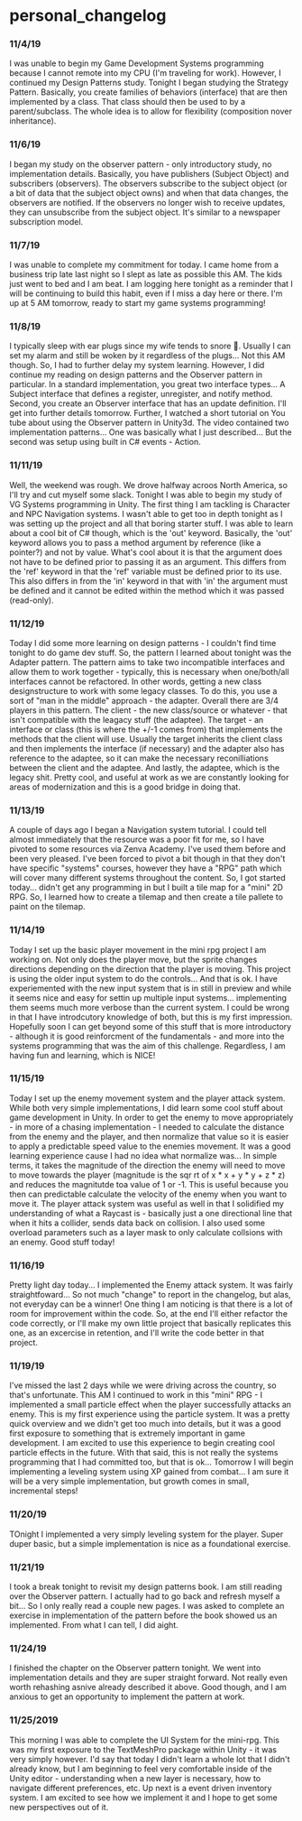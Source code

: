 # personal_changelog

### 11/4/19
I was unable to begin my Game Development Systems programming because I cannot remote into my CPU (I'm traveling for work). However, I continued my Design Patterns study. Tonight I began studying the Strategy Pattern. Basically, you create families of behaviors (interface) that are then implemented by a class. That class should then be used to by a parent/subclass. The whole idea is to allow for flexibility (composition nover inheritance).

### 11/6/19
I began my study on the observer pattern - only introductory study, no implementation details. Basically, you have publishers (Subject Object) and subscribers (observers). The observers subscribe to the subject object (or a bit of data that the subject object owns) and when that data changes, the observers are notified. If the observers no longer wish to receive updates, they can unsubscribe from the subject object.  It's similar to a newspaper subscription model.

### 11/7/19
I was unable to complete my commitment for today. I came home from a business trip late last night so I slept as late as possible this AM. The kids just went to bed and I am beat. I am logging here tonight as a reminder that I will be continuing to build this habit, even if I miss a day here or there. I'm up at 5 AM tomorrow, ready to start my game systems programming!

### 11/8/19
I typically sleep with ear plugs since my wife tends to snore 😬. Usually I can set my alarm and still be woken by it regardless of the plugs... Not this AM though. So, I had to further delay my system learning.
However, I did continue my reading on design patterns and the Observer pattern in particular. In a standard implementation, you great two interface types... A Subject interface that defines a register, unregister, and notify method. Second, you create an Observer interface that has an update definition. I'll get into further details tomorrow.
Further, I watched a short tutorial on You tube about using the Observer pattern in Unity3d. The video contained two implementation patterns... One was basically what I just described... But the second was setup using built in C# events - Action. 

### 11/11/19
Well, the weekend was rough. We drove halfway acroos North America, so I'll try and cut myself some slack. Tonight I was able to begin my study of VG Systems programming in Unity. The first thing I am tackling is Character and NPC Navigation systems. I wasn't able to get too in depth tonight as I was setting up the project and all that boring starter stuff. I was able to learn about a cool bit of C# though, which is the 'out' keyword. Basically, the 'out' keyword allows you to pass a method argument by reference (like a pointer?) and not by value. What's cool about it is that the argument does not have to be defined prior to passing it as an argument. This differs from the 'ref' keyword in that the 'ref' variable must be defined prior to its use. This also differs in from the 'in' keyword in that with 'in' the argument must be defined and it cannot be edited within the method which it was passed (read-only).

### 11/12/19
Today I did some more learning on design patterns - I couldn't find time tonight to do game dev stuff. So, the pattern I learned about tonight was the Adapter pattern. The pattern aims to take two incompatible interfaces and allow them to work together - typically, this is necessary when one/both/all interfaces cannot be refactored. In other words, getting a new class designstructure to work with some legacy classes. To do this, you use a sort of "man in the middle" approach - the adapter. Overall there are 3/4 players in this pattern. The client - the new class/source or whatever - that isn't compatible with the leagacy stuff (the adaptee). The target - an interface or class (this is where the +/-1 comes from) that implements the methods that the client will use. Usually the target inherits the client class and then implements the interface (if necessary) and the adapter also has reference to the adaptee, so it can make the necessary reconilliations between the client and the adaptee. And lastly, the adaptee, which is the legacy shit. Pretty cool, and useful at work as we are constantly looking for areas of modernization and this is a good bridge in doing that.

### 11/13/19
A couple of days ago I began a Navigation system tutorial. I could tell almost immediately that the resource was a poor fit for me, so I have pivoted to some resources via Zenva Academy. I've used them before and been very pleased. I've been forced to pivot a bit though in that they don't have specific "systems" courses, however they have a "RPG" path which will cover many different systems throughout the content. So, I got started today... didn't get any programming in but I built a tile map for a "mini" 2D RPG. So, I learned how to create a tilemap and then create a tile pallete to paint on the tilemap.

### 11/14/19
Today I set up the basic player movement in the mini rpg project I am working on. Not only does the player move, but the sprite changes directions depending on the direction that the player is moving. This project is using the older input system to do the controls... And that is ok. I have experiemented with the new input system that is in still in preview and while it seems nice and easy for settin up multiple input systems... implementing them seems much more verbose than the current system. I could be wrong in that I have introdcutory knowledge of both, but this is my first impression. Hopefully soon I can get beyond some of this stuff that is more introductory - although it is good reinforcment of the fundamentals - and more into the systems programming that was the aim of this challenge. Regardless, I am having fun and learning, which is NICE!

### 11/15/19
Today I set up the enemy movement system and the player attack system. While both very simple implementations, I did learn some cool stuff about game development in Unity. In order to get the enemy to move appropriately - in more of a chasing implementation - I needed to calculate the distance from the enemy and the player, and then normalize that value so it is easier to apply a predictable speed value to the enemies movement. It was a good learning experience cause I had no idea what normalize was... In simple terms, it takes the magnitude of the direction the enemy will need to move to move towards the player (magnitude is the sqr rt of x * x + y * y + z * z) and reduces the magnitutde toa value of 1 or -1. This is useful because you then can predictable calculate the velocity of the enemy when you want to move it. The player attack system was useful as well in that I solidified my understanding of what a Raycast is - basically just a one directional line that when it hits a collider, sends data back on collision. I also used some overload parameters such as a layer mask to only calculate collsions with an enemy. Good stuff today!

### 11/16/19
Pretty light day today... I implemented the Enemy attack system. It was fairly straightfoward... So not much "change" to report in the changelog, but alas, not everyday can be a winner! One thing I am noticing is that there is a lot of room for improvement within the code. So, at the end I'll either refactor the code correctly, or I'll make my own little project that basically replicates this one, as an excercise in retention, and I'll write the code better in that project. 

### 11/19/19
I've missed the last 2 days while we were driving across the country, so that's unfortunate. This AM I continued to work in this "mini" RPG - I implemented a small particle effect when the player successfully attacks an enemy. This is my first experience using the particle system. It was a pretty quick overview and we didn't get too much into details, but it was a good first exposure to something that is extremely important in game development. I am excited to use this experience to begin creating cool particle effects in the future. With that said, this is not really the systems programming that I had committed too, but that is ok... Tomorrow I will begin implementing a leveling system using XP gained from combat... I am sure it will be a very simple implementation, but growth comes in small, incremental steps!

### 11/20/19
TOnight I implemented a very simply leveling system for the player. Super duper basic, but a simple implementation is nice as a foundational exercise.

### 11/21/19
I took a break tonight to revisit my design patterns book. I am still reading over the Observer pattern. I actually had to go back and refresh myself a bit... So I only really read a couple new pages. I was asked to complete an exercise in implementation of the pattern before the book showed us an implemented. From what I can tell, I did aight. 

### 11/24/19
I finished the chapter on the Observer pattern tonight. We went into implementation details and they are super straight forward. Not really even worth rehashing asnive already described it above. Good though, and I am anxious to get an opportunity to implement the pattern at work. 

### 11/25/2019
This morning I was able to complete the UI System for the mini-rpg. This was my first exposure to the TextMeshPro package within Unity - it was very simply however. I'd say that today I didn't learn a whole lot that I didn't already know, but I am beginning to feel very comfortable inside of the Unity editor - understanding when a new layer is necessary, how to navigate different preferences, etc. Up next is a event driven inventory system. I am excited to see how we implement it and I hope to get some new perspectives out of it.

